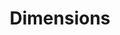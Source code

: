 ---
bigquery: https://console.cloud.google.com/bigquery?p=covid-19-dimensions-ai&page=table&d=data&t=publications
contributors: Digital Science, https://www.digital-science.com/
cost: Free for personal, non-commercial use.
description: Dimensions contains more than 100 million publications, ranging from
  articles published in scholarly journals, books and book chapters, to preprints
  and conference proceedings. All publications are contextualized with linked data
  sets, funding, publications, patents, clinical trials, and policy documents. You
  can also view associated categories, funders, institutions, and researcher profiles.
documentation: https://docs.dimensions.ai/bigquery/index.html
last_edit: 04/07/2022, 07:31:00
location: https://www.dimensions.ai/products/free/
maintained_by: Digital Science, https://www.digital-science.com/
schema_fields:
- citations
- active_years
- assignee_orgs
- funder_countries
- cpc
- research_org_country_names
- abstract
- editors
- funding_gbp
- associated_publication_id
- funder_org_countries
- funder_org_acronyms
- wikipedia_url
- category_uoa
- family_id
- publisher
- filing_year
- repository_name
- established
- funding_chf
- research_org_city_names
- filing_status
- subtitles
- category_rcdc
- priority_year
- funding_nzd
- category_hra
- name
- end_year
- category_icrp_cso
- ipcr
- funding_cad
- funder_orgs
- original_title
- research_org_countries
- category_bra
- start_year
- granted_date
- altmetrics
- id
- family_members_ids
- legal_status
- granted_year
- book_series_title
- proceedings_title
- created_date
- date_normal
- end_date
- mesh_terms
- investigators
- reference_ids
- concepts
- foa_number
- organisation_details
- volume
- issue
- arxiv_id
- isbn
- conditions
- citation_string
- funder_org_cities
- book_title
- category_hrcs_rac
- family_count
- legal_events
- doi
- gender
- cited_by_ids
- types
- research_orgs
- application_number
- funder_org_state_codes
- date_online
- date_inserted
- repository_id
- resulting_publication_ids
- clinical_trial_ids
- inventor_names
- parent_id
- journal_lists
- date_imported_gbq
- resulting_publication_doi
- category_icrp_ct
- categories
- research_org_cities
- pages
- funding_jpy
- original_assignee_orgs
- funder_org
- current_assignee_orgs
- category_hrcs_hc
- journal
- funding_eur
- year
- open_access_categories
- supporting_grant_ids
- associated_publication_doi
- associated_publication_arxiv_id
- original_assignee
- title
- assignee_countries
- research_org_state_names
- funding_amount
- category_for
- pmid
- expiration_date
- acronym
- kind
- license
- labels
- description
- associated_publication_pmid
- registry
- category_sdg
- funding_details
- date
- funding_currency
- interventions
- current_assignee_countries
- pmcid
- email_address
- date_modified
- original_assignee_countries
- publication_ids
- acknowledgements
- eisbn
- associated_grant_ids
- funding_aud
- phase
- priority_date
- patent_ids
- acronyms
- open_access_categories_v2
- brief_title
- language
- status
- repository_url
- funding_cny
- source_id
- metrics
- relationships
- grant_number
- publication_year
- research_org_state_codes
- linkout
- authors
- funding_usd
- expiration_year
- mesh_headings
- type
- start_date
- links
- publication_date
- jurisdiction
- embargo_date
- external_ids
- filing_date
- original_abstract
- aliases
- address
- date_print
- citations_count
- current_assignee
- conference
- researcher_ids
shortname: dimensions
tags:
- scholarly literature
- patents
- funding
- clinical trials
- academic profiles
terms_of_use: 'Use of both the Dimensions COVID-19 dataset and full Dimensions dataset
  are subject to the Dimensions Terms of use: https://www.dimensions.ai/policies-terms-legal '
title: Dimensions
uuid: dcff88bd-fe6b-4fdb-8159-809bf9d7bc1c
---